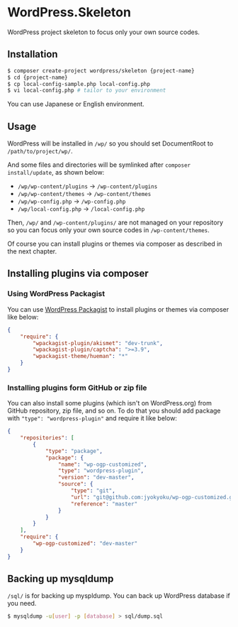 # WordPress.Skeleton

WordPress project skeleton to focus only your own source codes.

## Installation

```bash
$ composer create-project wordpress/skeleton {project-name}
$ cd {project-name}
$ cp local-config-sample.php local-config.php
$ vi local-config.php # tailor to your environment
```

You can use Japanese or English environment.

## Usage

WordPress will be installed in `/wp/` so you should set DocumentRoot to `/path/to/project/wp/`.

And some files and directories will be symlinked after `composer install/update`, as shown below:

* `/wp/wp-content/plugins` -> `/wp-content/plugins`
* `/wp/wp-content/themes` -> `/wp-content/themes`
* `/wp/wp-config.php` -> `/wp-config.php`
* `/wp/local-config.php` -> `/local-config.php`

Then, `/wp/` and `/wp-content/plugins/` are not managed on your repository so you can focus only your own source codes in `/wp-content/themes`.

Of course you can install plugins or themes via composer as described in the next chapter.

## Installing plugins via composer

### Using WordPress Packagist

You can use [WordPress Packagist](http://wpackagist.org) to install plugins or themes via composer like below:

```json
{
    "require": {
        "wpackagist-plugin/akismet": "dev-trunk",
        "wpackagist-plugin/captcha": ">=3.9",
        "wpackagist-theme/hueman": "*"
    }
}
```

### Installing plugins form GitHub or zip file

You can also install some plugins (which isn't on WordPress.org) from GitHub repository, zip file, and so on.
To do that you should add package with `"type": "wordpress-plugin"` and require it like below:

```json
{
    "repositories": [
        {
            "type": "package",
            "package": {
                "name": "wp-ogp-customized",
                "type": "wordpress-plugin",
                "version": "dev-master",
                "source": {
                    "type": "git",
                    "url": "git@github.com:jyokyoku/wp-ogp-customized.git",
                    "reference": "master"
                }
            }
        }
    ],
    "require": {
        "wp-ogp-customized": "dev-master"
    }
}
```

## Backing up mysqldump

`/sql/` is for backing up myspldump. You can back up WordPress database if you need.

```bash
$ mysqldump -u[user] -p [database] > sql/dump.sql
```
